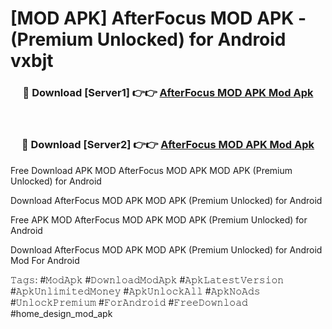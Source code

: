 # [MOD APK] AfterFocus MOD APK - (Premium Unlocked) for Android vxbjt



<div align="center">
<h3>🔴 Download [Server1] 👉👉 <a href="https://momento.my/?title=AfterFocus_MOD_APK">AfterFocus MOD APK Mod Apk</a></h3><br>

<h3>🔴 Download [Server2] 👉👉 <a href="https://momento.my/?title=AfterFocus_MOD_APK">AfterFocus MOD APK Mod Apk</a></h3>
</div>



Free Download APK MOD AfterFocus MOD APK MOD APK (Premium Unlocked) for Android

Download AfterFocus MOD APK MOD APK (Premium Unlocked) for Android

Free APK MOD AfterFocus MOD APK MOD APK (Premium Unlocked) for Android

Download AfterFocus MOD APK MOD APK (Premium Unlocked) for Android Mod For Android

𝚃𝚊𝚐𝚜: #𝙼𝚘𝚍𝙰𝚙𝚔 #𝙳𝚘𝚠𝚗𝚕𝚘𝚊𝚍𝙼𝚘𝚍𝙰𝚙𝚔 #𝙰𝚙𝚔𝙻𝚊𝚝𝚎𝚜𝚝𝚅𝚎𝚛𝚜𝚒𝚘𝚗 #𝙰𝚙𝚔𝚄𝚗𝚕𝚒𝚖𝚒𝚝𝚎𝚍𝙼𝚘𝚗𝚎𝚢 #𝙰𝚙𝚔𝚄𝚗𝚕𝚘𝚌𝚔𝙰𝚕𝚕 #𝙰𝚙𝚔𝙽𝚘𝙰𝚍𝚜 #𝚄𝚗𝚕𝚘𝚌𝚔𝙿𝚛𝚎𝚖𝚒𝚞𝚖 #𝙵𝚘𝚛𝙰𝚗𝚍𝚛𝚘𝚒𝚍 #𝙵𝚛𝚎𝚎𝙳𝚘𝚠𝚗𝚕𝚘𝚊𝚍 #home_design_mod_apk
